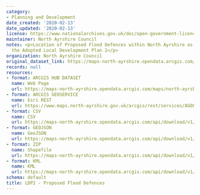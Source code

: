 ```yaml
---
category:
- Planning and Development
date_created: '2020-02-13'
date_updated: '2020-02-13'
license: https://www.nationalarchives.gov.uk/doc/open-government-licence/version/3/
maintainer: North Ayrshire Council
notes: <p>Location of Proposed Flood Defences within North Ayrshire as set out in
  the Adopted Local Development Plan 2</p>
organization: North Ayrshire Council
original_dataset_link: https://maps-north-ayrshire.opendata.arcgis.com/maps/north-ayrshire::ldp2-proposed-flood-defences
records: null
resources:
- format: ARCGIS HUB DATASET
  name: Web Page
  url: https://maps-north-ayrshire.opendata.arcgis.com/maps/north-ayrshire::ldp2-proposed-flood-defences
- format: ARCGIS GEOSERVICE
  name: Esri REST
  url: https://www.maps.north-ayrshire.gov.uk/arcgis/rest/services/AGOL/Open_Data_Portal4/MapServer/47
- format: CSV
  name: CSV
  url: https://maps-north-ayrshire.opendata.arcgis.com/api/download/v1/items/61b1e4bce66c4a53bcb22a2fbb14c95e/csv?layers=47
- format: GEOJSON
  name: GeoJSON
  url: https://maps-north-ayrshire.opendata.arcgis.com/api/download/v1/items/61b1e4bce66c4a53bcb22a2fbb14c95e/geojson?layers=47
- format: ZIP
  name: Shapefile
  url: https://maps-north-ayrshire.opendata.arcgis.com/api/download/v1/items/61b1e4bce66c4a53bcb22a2fbb14c95e/shapefile?layers=47
- format: KML
  name: KML
  url: https://maps-north-ayrshire.opendata.arcgis.com/api/download/v1/items/61b1e4bce66c4a53bcb22a2fbb14c95e/kml?layers=47
schema: default
title: LDP2 - Proposed Flood Defences
---
```

